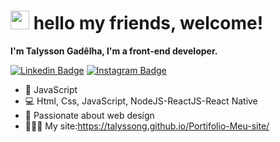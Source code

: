# <img src="https://media.giphy.com/media/hvRJCLFzcasrR4ia7z/giphy.gif" width="30px"> hello my friends, welcome! <br>

  <strong> I'm Talysson Gadêlha, I'm a front-end developer. </strong>
  

[![Linkedin Badge](https://img.shields.io/badge/-Linkedin-6633cc?style=for-the-badge&logo=Linkedin&logoColor=white&link=https://www.linkedin.com/in/talysson-gadêlha-a174561b3/)](https://www.linkedin.com/in/talysson-gadêlha-a174561b3/)
[![Instagram Badge](https://img.shields.io/badge/-Instagram-6633cc?style=for-the-badge&logo=Instagram&logoColor=white&link=https://www.instagram.com/talyssongl/?hl=pt-br)](https://www.instagram.com/talyssongl/?hl=pt-br) 
<br>

- :yellow_heart:   JavaScript
- :computer:   Html, Css, JavaScript, NodeJS-ReactJS-React Native
- 💬   Passionate about web design <br>
- 👨🏻‍💻 My site:https://talyssong.github.io/Portifolio-Meu-site/
